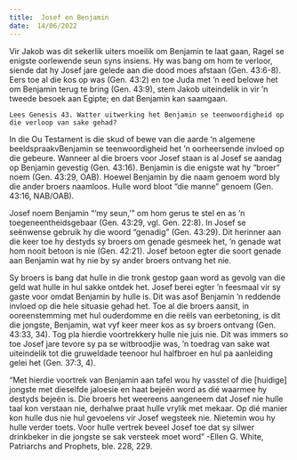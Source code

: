 ```yaml
---
title:  Josef en Benjamin
date:  14/06/2022
---
```


Vir Jakob was dit sekerlik uiters moeilik om Benjamin te laat gaan, Ragel se enigste oorlewende seun syns insiens. Hy was bang om hom te verloor, siende dat hy Josef jare gelede aan die dood moes afstaan (Gen. 43:6-8). Eers toe al die kos op was (Gen. 43:2) en toe Juda met ’n eed belowe het om Benjamin terug te bring (Gen. 43:9), stem Jakob uiteindelik in vir ’n tweede besoek aan Egipte; en dat Benjamin kan saamgaan.

`Lees Genesis 43. Watter uitwerking het Benjamin se teenwoordigheid op die verloop van sake gehad?`

In die Ou Testament is die skud of bewe van die aarde ‘n algemene beeldspraakvBenjamin se teenwoordigheid het ’n oorheersende invloed op die gebeure. Wanneer al die broers voor Josef staan is al Josef se aandag op Benjamin gevestig (Gen. 43:16). Benjamin is die enigste wat hy “broer” noem (Gen. 43:29, OAB). Hoewel Benjamin by die naam genoem word bly die ander broers naamloos. Hulle word bloot “die manne” genoem (Gen. 43:16, NAB/OAB).

Josef noem Benjamin “‘my seun,’” om hom gerus te stel en as ’n toegeneentheidsgebaar (Gen. 43:29, vgl. Gen. 22:8). In Josef se seënwense gebruik hy die woord “genadig” (Gen. 43:29). Dit herinner aan die keer toe hy destyds sy broers om genade gesmeek het, ’n genade wat hom nooit betoon is nie (Gen. 42:21). Josef betoon egter die soort genade aan Benjamin wat hy nie by sy ander broers ontvang het nie.

Sy broers is bang dat hulle in die tronk gestop gaan word as gevolg van die geld wat hulle in hul sakke ontdek het. Josef berei egter ’n feesmaal vir sy gaste voor omdat Benjamin by hulle is. Dit was asof Benjamin ’n reddende invloed op die hele situasie gehad het. Toe al die broers aansit, in ooreenstemming met hul ouderdomme en die reëls van eerbetoning, is dit die jongste, Benjamin, wat vyf keer meer kos as sy broers ontvang (Gen. 43:33, 34). Tog pla hierdie voortrekkery hulle nie juis nie. Dit was immers so toe Josef jare tevore sy pa se witbroodjie was, ’n toedrag van sake wat uiteindelik tot die gruweldade teenoor hul halfbroer en hul pa aanleiding gelei het (Gen. 37:3, 4).

“Met hierdie voortrek van Benjamin aan tafel wou hy vasstel of die [huidige] jongste met dieselfde jaloesie en haat bejeën word as dié waarmee hy destyds bejeën is. Die broers het weereens aangeneem dat Josef nie hulle taal kon verstaan nie, derhalwe praat hulle vrylik met mekaar. Op dié manier kon hulle dus nie hul gevoelens vir Josef wegsteek nie. Nietemin wou hy hulle verder toets. Voor hulle vertrek beveel Josef toe dat sy silwer drinkbeker in die jongste se sak versteek moet word” -Ellen G. White, Patriarchs and Prophets, ble. 228, 229.